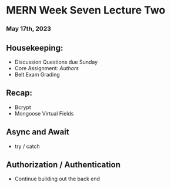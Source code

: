 # MERN Week Seven Lecture Two
### May 17th, 2023

## Housekeeping:
- Discussion Questions due Sunday
- Core Assignment: *Authors*
- Belt Exam Grading

## Recap:
- Bcrypt
- Mongoose Virtual Fields

## Async and Await
- try / catch

## Authorization / Authentication
- Continue building out the back end